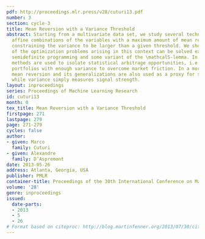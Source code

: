 ```yaml
---
pdf: http://proceedings.mlr.press/v28/cuturi13.pdf
number: 3
section: cycle-3
title: Mean Reversion with a Variance Threshold
abstract: Starting from a multivariate data set, we study several techniques to isolate
  affine combinations of the variables with a maximum amount of mean reversion, while
  constraining the variance to be larger than a given threshold. We show that many
  of the optimization problems arising in this context can be solved exactly using
  semidefinite programming and some variant of the \mathcalS-lemma. In finance, these
  methods are used to isolate statistical arbitrage opportunities, i.e. mean reverting
  portfolios with enough variance to overcome market friction. In a more general setting,
  mean reversion and its generalizations are also used as a proxy for stationarity,
  while variance simply measures signal strength.
layout: inproceedings
series: Proceedings of Machine Learning Research
id: cuturi13
month: 0
tex_title: Mean Reversion with a Variance Threshold
firstpage: 271
lastpage: 279
page: 271-279
cycles: false
author:
- given: Marco
  family: Cuturi
- given: Alexandre
  family: D’Aspremont
date: 2013-05-26
address: Atlanta, Georgia, USA
publisher: PMLR
container-title: Proceedings of the 30th International Conference on Machine Learning
volume: '28'
genre: inproceedings
issued:
  date-parts:
  - 2013
  - 5
  - 26
# Format based on citeproc: http://blog.martinfenner.org/2013/07/30/citeproc-yaml-for-bibliographies/
---
```

